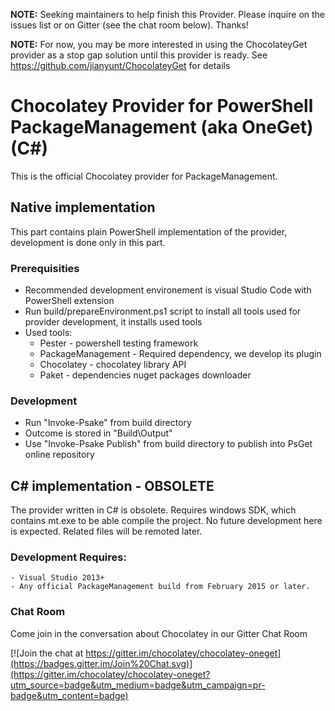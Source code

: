 **NOTE:** Seeking maintainers to help finish this Provider. Please inquire on the issues list or on Gitter (see the chat room below). Thanks!

**NOTE:** For now, you may be more interested in using the ChocolateyGet provider as a stop gap solution until this provider is ready. See https://github.com/jianyunt/ChocolateyGet for details

# Chocolatey Provider for PowerShell PackageManagement (aka OneGet) (C#)
This is the official Chocolatey provider for PackageManagement.

## Native implementation
This part contains plain PowerShell implementation of the provider, development is done only in this part.

### Prerequisities
* Recommended development environement is visual Studio Code with PowerShell extension
* Run build/prepareEnvironment.ps1 script to install all tools used for provider development, it installs used tools
* Used tools:
  * Pester - powershell testing framework
  * PackageManagement - Required dependency, we develop its plugin
  * Chocolatey - chocolatey library API
  * Paket - dependencies nuget packages downloader

### Development
* Run "Invoke-Psake" from build directory
* Outcome is stored in "Build\Output"
* Use "Invoke-Psake Publish" from build directory to publish into PsGet online repository

## C# implementation - OBSOLETE
The provider written in C# is obsolete. Requires windows SDK, which contains mt.exe to be able compile the project. No future development here is expected. Related files will be remoted later.

### Development Requires:
    - Visual Studio 2013+
    - Any official PackageManagement build from February 2015 or later.

### Chat Room

Come join in the conversation about Chocolatey in our Gitter Chat Room

[![Join the chat at https://gitter.im/chocolatey/chocolatey-oneget](https://badges.gitter.im/Join%20Chat.svg)](https://gitter.im/chocolatey/chocolatey-oneget?utm_source=badge&utm_medium=badge&utm_campaign=pr-badge&utm_content=badge)
